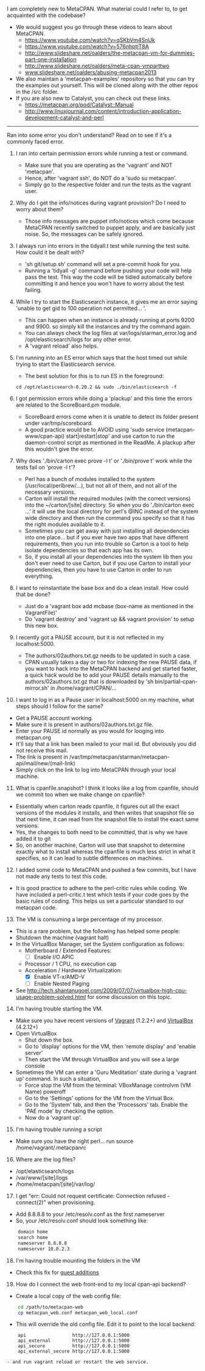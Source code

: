 I am completely new to MetaCPAN. What material could I refer to, to get acquainted with the codebase?
   - We would suggest you go through these videos to learn about MetaCPAN.
      - https://www.youtube.com/watch?v=qSKbVm4SnUk
      - https://www.youtube.com/watch?v=576nhptjT8A
      - http://www.slideshare.net/oalders/the-metacpan-vm-for-dummies-part-one-installation
      - http://www.slideshare.net/oalders/meta-cpan-vmparttwo
      - www.slideshare.net/oalders/abusing-metacpan2013
   - We also maintain a 'metacpan-examples' repository so that you can try the examples out yourself. This will be cloned along with the other repos in the /src folder.
   - If you are also new to Catalyst, you can check out these links.
      - https://metacpan.org/pod/Catalyst::Manual
      - http://www.linuxjournal.com/content/introduction-application-development-catalyst-and-perl

---------------------------------------------------------------------------------------------------------------------

Ran into some error you don't understand? Read on to see if it's a commonly faced error.

1. I ran into certain permission errors while running a test or command.
   - Make sure that you are operating as the 'vagrant' and NOT 'metacpan'.
   - Hence, after 'vagrant ssh', do NOT do a 'sudo su metacpan'.
   - Simply go to the respective folder and run the tests as the vagrant user.


2. Why do I get the info/notices during vagrant provision? Do I need to worry about them?
   - Those info messages are puppet info/notices which come because MetaCPAN recently switched to puppet apply, and are basically just noise. So, the messages can be safely ignored.


3. I always run into errors in the tidyall.t test while running the test suite. How could it be dealt with?
   - 'sh git/setup.sh' command will set a pre-commit hook for you.
   - Running a 'tidyall -g' command before pushing your code will help pass the test.
     This way the code will be tidied automatically before committing it and hence you won't have to worry about the test failing.


4. While I try to start the Elasticsearch instance, it gives me an error saying 'unable to get gid to 100 operation not permitted... '.
   - This can happen when an instance is already running at ports 9200 and 9900. so simply kill the instances and try the command again.
   - You can always check the log files at var/logs/starman_error.log and /opt/elasticsearch/logs for any other error.
   - A 'vagrant reload' also helps.


5. I'm running into an ES error which says that the host timed out while trying to start the Elasticsearch service.
   - The best solution for this is to run ES in the foreground:

    ```
    cd /opt/elasticsearch-0.20.2 && sudo ./bin/elasticsearch -f
    ```


6. I got permission errors while doing a 'plackup' and this time the errors are related to the ScoreBoard.pm module.
   - ScoreBoard errors come when it is unable to detect its folder present under var/tmp/scoreboard.
   - A good practice would be to AVOID using 'sudo service (metacpan-www/cpan-api) start|restart|stop' and use carton to run the daemon-control script as mentioned in the ReadMe. A plackup after this wouldn't give the error.


7. Why does './bin/carton exec prove -l t' or './bin/prove t' work while the tests fail on 'prove -l t'?
   - Perl has a bunch of modules installed to the system (/usr/local/perlbrew/...), but not all of them, and not all of the necessary versions.
   - Carton will install the required modules (with the correct versions) into the ~/carton/[site] directory. So when you do './bin/carton exec ...' it will use the local directory for perl's @INC instead of the system wide directory and then run the command you specify so that it has the right modules available to it.
   - Sometimes you can get away with just installing all dependencies into one place... but if you ever have two apps that have different requirements, then you run into trouble so Carton is a tool to help isolate dependencies so that each app has its own.
   - So, if you install all your dependencies into the system lib then you don't ever need to use Carton, but if you use Carton to install your dependencies, then you have to use Carton in order to run everything.


8. I want to reinstantiate the base box and do a clean install. How could that be done?
   - Just do a 'vagrant box add mcbase (box-name as mentioned in the VagrantFile)'
   - Do 'vagrant destroy' and 'vagrant up && vagrant provision' to setup this new box.


9. I recently got a PAUSE account, but it is not reflected in my localhost:5000.
   - The authors/02authors.txt.gz needs to be updated in such a case.
   - CPAN usually takes a day or two for indexing the new PAUSE data, if you want to hack into the MetaCPAN backend and get started faster, a quick hack would be to add your PAUSE details manually to the authors/02authors.txt.gz that is downloaded by 'sh bin/partial-cpan-mirror.sh' in /home/vagrant/CPAN/...


10. I want to log in as a Pause user in localhost:5000 on my machine, what steps should I follow for the same?
   - Get a PAUSE account working.
   - Make sure it is present in authors/02authors.txt.gz file.
   - Enter your PAUSE id normally as you would for looging into metacpan.org
   - It'll say that a link has been mailed to your mail id. But obviously you did not receive this mail.
   - The link is present in /var/tmp/metacpan/starman/metacpan-api/mail/new/(mail-link)
   - Simply click on the link to log into MetaCPAN through your local machine.


11. What is cpanfile.snapshot? I think it looks like a log from cpanfile, should we commit too when we make change on cpanfile?
   - Essentially when carton reads cpanfile, it figures out all the exact versions of the modules it installs, and then writes that snapshot file so that next time, it can read from the snapshot file to install the exact same versions.
   - Yes, the changes to both need to be committed, that is why we have added it to git
   - So, on another machine, Carton will use that snapshot to determine exactly what to install whereas the cpanfile is much less strict in what it specifies, so it can lead to subtle differences on machines.


12. I added some code to MetaCPAN and pushed a few commits, but I have not made any tests to test this code.
   - It is good practice to adhere to the perl-critic rules while coding. We have included a perl-critic.t test which tests if your code goes by the basic rules of coding. This helps us set a particular standard to our metacpan code.


13. The VM is consuming a large percentage of my processor.
   - This is a rare problem, but the following has helped some people:
   - Shutdown the machine (vagrant halt)
   - In the VirtualBox Manager, set the System configuration as follows:
      - Motherboard / Extended Features:
         - [ ] Enable I/O APIC
      - Processor / 1 CPU, no execution cap
      - Acceleration / Hardware Virtualization:
         - [x] Enable VT-x/AMD-V
         - [ ] Enable Nested Paging
   - See http://tech.shantanugoel.com/2009/07/07/virtualbox-high-cpu-usage-problem-solved.html for some discussion on this topic.


14. I'm having trouble starting the VM.
   - Make sure you have recent versions of [Vagrant](http://www.vagrantup.com/downloads.html) (1.2.2+) and [VirtualBox](https://www.virtualbox.org/wiki/Downloads) (4.2.12+)
   - Open VirtualBox
      - Shut down the box.
      - Go to 'display' options for the VM, then 'remote display' and 'enable server'
      - Then start the VM through VirtualBox and you will see a large console
   - Sometimes the VM can enter a 'Guru Meditation' state during a 'vagrant up' command. In such a situation,
      - Force stop the VM from the terminal: VBoxManage controlvm (VM Name) poweroff
      - Go to the 'Settings' options for the VM from the Virtual Box.
      - Go to the 'System' tab, and then the 'Processors' tab. Enable the 'PAE mode' by checking the option.
      - Now do a 'vagrant up'.


15. I'm having trouble running a script
   - Make sure you have the right perl... run source /home/vagrant/.metacpanrc


16. Where are the log files?
   - /opt/elasticsearch/logs
   - /var/www/[site]/logs
   - /home/metacpan/[site]/var/log/


17. I get "err: Could not request certificate: Connection refused - connect(2)" when provisioning. 
   - Add 8.8.8.8 to your /etc/resolv.conf as the first nameserver
   - So, your /etc/resolv.conf should look something like:

```bash
    domain home
    search home
    nameserver 8.8.8.8
    nameserver 10.0.2.3
```


18. I'm having trouble mounting the folders in the VM
   - Check this fix for [guest additions](http://stackoverflow.com/questions/22717428/vagrant-error-failed-to-mount-folders-in-linux-guest)


19. How do I connect the web front-end to my local cpan-api backend?
   - Create a local copy of the web config file: 

```bash
    cd /path/to/metacpan-web
    cp metacpan_web.conf metacpan_web_local.conf
```
   
   - This will override the old config file.  Edit it to point to the local backend:

```
    api                 http://127.0.0.1:5000
    api_external        http://127.0.0.1:5000
    api_secure          http://127.0.0.1:5000
    api_external_secure http://127.0.0.1:5000
```

    - and run vagrant reload or restart the web service.

